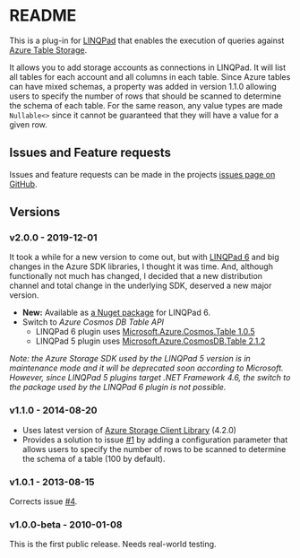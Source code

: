 # README #

This is a plug-in for [LINQPad](http://www.linqpad.net) that enables the 
execution of queries against [Azure Table Storage](https://docs.microsoft.com/en-us/azure/cosmos-db/table-storage-overview).

It allows you to add storage accounts as connections in LINQPad. 
It will list all tables for each account and all columns in each table. 
Since Azure tables can have mixed schemas, a property was added in version 1.1.0
allowing users to specify the number of rows that should be scanned to determine 
the schema of each table. For the same reason, any value types are made
`Nullable<>` since it cannot be guaranteed that they will have a value
for a given row.

## Issues and Feature requests ##

Issues and feature requests can be made in the projects
[issues page on GitHub](https://github.com/madd0/AzureStorageDriver/issues).

## Versions ##

### v2.0.0 - 2019-12-01 ###

It took a while for a new version to come out, but with [LINQPad 6][3] 
and big changes in the Azure SDK libraries, I thought it was time.
And, although functionally not much has changed, I decided that a new 
distribution channel and total change in the underlying SDK, 
deserved a new major version.

* **New:** Available as [a Nuget package][4] for LINQPad 6.
* Switch to _Azure Cosmos DB Table API_
  * LINQPad 6 plugin uses [Microsoft.Azure.Cosmos.Table 1.0.5][5]
  * LINQPad 5 plugin uses [Microsoft.Azure.CosmosDB.Table 2.1.2][6]
    
    
_Note: the Azure Storage SDK used by the LINQPad 5 version is in maintenance mode 
and it will be deprecated soon according to Microsoft. However, since LINQPad 5 
plugins target .NET Framework 4.6, the switch to the package used by the LINQPad 6
plugin is not possible._

### v1.1.0 - 2014-08-20 ###

* Uses latest version of [Azure Storage Client Library](https://github.com/Azure/azure-storage-net/) (4.2.0)
* Provides a solution to issue [#1][2] by adding a configuration parameter that allows users to specify
  the number of rows to be scanned to determine the schema of a table (100 by default).

### v1.0.1 - 2013-08-15 ###

Corrects issue [#4][1].

### v1.0.0-beta - 2010-01-08 ###

This is the first public release. Needs real-world testing.

[1]: https://github.com/madd0/AzureStorageDriver/issues/4
[2]: https://github.com/madd0/AzureStorageDriver/issues/1
[3]: https://www.linqpad.net/LINQPad6.aspx
[4]: https://www.nuget.org/packages/Madd0.AzureStorageDriver/
[5]: https://www.nuget.org/packages/Microsoft.Azure.Cosmos.Table
[6]: https://www.nuget.org/packages/Microsoft.Azure.CosmosDB.Table